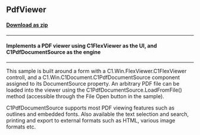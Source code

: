 ## PdfViewer
#### [Download as zip](https://grapecity.github.io/DownGit/#/home?url=https://github.com/GrapeCity/ComponentOne-WinForms-Samples/tree/master/Core\Document\CS\PdfViewer)
____
#### Implements a PDF viewer using C1FlexViewer as the UI, and C1PdfDocumentSource as the engine
____
This sample is built around a form with a C1.Win.FlexViewer.C1FlexViewer controll, and a C1.Win.C1Document.C1PdfDocumentSource component assigned to its DocumentSource property.
An arbitrary PDF file can be loaded into the viewer using the C1PdfDocumentSource.LoadFromFile() method (accessible through the File Open button in the sample). 

C1PdfDocumentSource supports most PDF viewing features such as outlines and embedded fonts.
Also available the text selection and search, printing and export to external formats such as HTML, various image formats etc.
